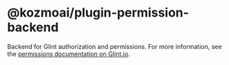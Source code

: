 # @kozmoai/plugin-permission-backend

Backend for Glint authorization and permissions. For more information, see the [permissions documentation on Glint.io](https://glint.io/docs/permissions/overview).
